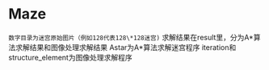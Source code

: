 # Maze
`数字目录为迷宫原始图片（例如128代表128\*128迷宫)`
求解结果在result里，分为A*算法求解结果和图像处理求解结果
Astar为A\*算法求解迷宫程序
iteration和structure_element为图像处理求解程序

